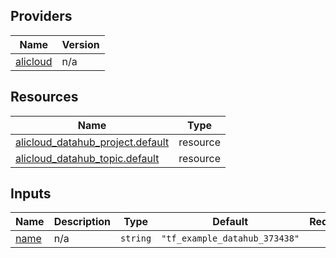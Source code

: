 <!-- BEGIN_TF_DOCS -->
## Providers

| Name | Version |
|------|---------|
| <a name="provider_alicloud"></a> [alicloud](#provider\_alicloud) | n/a |

## Resources

| Name | Type |
|------|------|
| [alicloud_datahub_project.default](https://registry.terraform.io/providers/hashicorp/alicloud/latest/docs/resources/datahub_project) | resource |
| [alicloud_datahub_topic.default](https://registry.terraform.io/providers/hashicorp/alicloud/latest/docs/resources/datahub_topic) | resource |

## Inputs

| Name | Description | Type | Default | Required |
|------|-------------|------|---------|:--------:|
| <a name="input_name"></a> [name](#input\_name) | n/a | `string` | `"tf_example_datahub_373438"` | no |
<!-- END_TF_DOCS -->    
